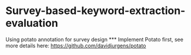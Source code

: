 # Survey-based-keyword-extraction-evaluation
Using potato annotation for survey design
*** Implement Potato first, see more details here: https://github.com/davidjurgens/potato


